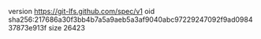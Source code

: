 version https://git-lfs.github.com/spec/v1
oid sha256:217686a30f3bb4b7a5a9aeb5a3af9040abc97229247092f9ad098437873e913f
size 26423
